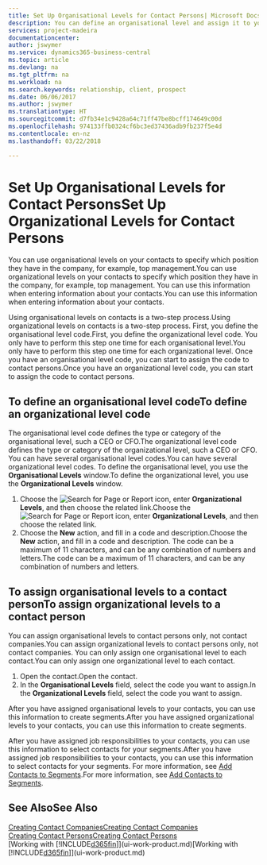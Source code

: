 ```yaml
---
title: Set Up Organisational Levels for Contact Persons| Microsoft Docs
description: You can define an organisational level and assign it to your contact to indicate the position they have in their company, for example, top management.
services: project-madeira
documentationcenter: 
author: jswymer
ms.service: dynamics365-business-central
ms.topic: article
ms.devlang: na
ms.tgt_pltfrm: na
ms.workload: na
ms.search.keywords: relationship, client, prospect
ms.date: 06/06/2017
ms.author: jswymer
ms.translationtype: HT
ms.sourcegitcommit: d7fb34e1c9428a64c71ff47be8bcff174649c00d
ms.openlocfilehash: 974133ffb0324cf6bc3ed37436adb9fb237f5e4d
ms.contentlocale: en-nz
ms.lasthandoff: 03/22/2018

---
```

# <a name="set-up-organizational-levels-for-contact-persons"></a><span data-ttu-id="e0e34-103">Set Up Organisational Levels for Contact Persons</span><span class="sxs-lookup"><span data-stu-id="e0e34-103">Set Up Organizational Levels for Contact Persons</span></span>
<span data-ttu-id="e0e34-104">You can use organisational levels on your contacts to specify which position they have in the company, for example, top management.</span><span class="sxs-lookup"><span data-stu-id="e0e34-104">You can use organizational levels on your contacts to specify which position they have in the company, for example, top management.</span></span> <span data-ttu-id="e0e34-105">You can use this information when entering information about your contacts.</span><span class="sxs-lookup"><span data-stu-id="e0e34-105">You can use this information when entering information about your contacts.</span></span>

<span data-ttu-id="e0e34-106">Using organisational levels on contacts is a two-step process.</span><span class="sxs-lookup"><span data-stu-id="e0e34-106">Using organizational levels on contacts is a two-step process.</span></span> <span data-ttu-id="e0e34-107">First, you define the organisational level code.</span><span class="sxs-lookup"><span data-stu-id="e0e34-107">First, you define the organizational level code.</span></span> <span data-ttu-id="e0e34-108">You only have to perform this step one time for each organisational level.</span><span class="sxs-lookup"><span data-stu-id="e0e34-108">You only have to perform this step one time for each organizational level.</span></span> <span data-ttu-id="e0e34-109">Once you have an organisational level code, you can start to assign the code to contact persons.</span><span class="sxs-lookup"><span data-stu-id="e0e34-109">Once you have an organizational level code, you can start to assign the code to contact persons.</span></span>

## <a name="to-define-an-organizational-level-code"></a><span data-ttu-id="e0e34-110">To define an organisational level code</span><span class="sxs-lookup"><span data-stu-id="e0e34-110">To define an organizational level code</span></span>
<span data-ttu-id="e0e34-111">The organisational level code defines the type or category of the organisational level, such a CEO  or CFO.</span><span class="sxs-lookup"><span data-stu-id="e0e34-111">The organizational level code defines the type or category of the organizational level, such a CEO  or CFO.</span></span> <span data-ttu-id="e0e34-112">You can have several organisational level codes.</span><span class="sxs-lookup"><span data-stu-id="e0e34-112">You can have several organizational level codes.</span></span> <span data-ttu-id="e0e34-113">To define the organisational level, you use the **Organisational Levels** window.</span><span class="sxs-lookup"><span data-stu-id="e0e34-113">To define the organizational level, you use the **Organizational Levels** window.</span></span>

1. <span data-ttu-id="e0e34-114">Choose the ![Search for Page or Report](media/ui-search/search_small.png "Search for Page or Report icon") icon, enter **Organizational Levels**, and then choose the related link.</span><span class="sxs-lookup"><span data-stu-id="e0e34-114">Choose the ![Search for Page or Report](media/ui-search/search_small.png "Search for Page or Report icon") icon, enter **Organizational Levels**, and then choose the related link.</span></span>
2. <span data-ttu-id="e0e34-115">Choose the **New** action, and fill in a code and description.</span><span class="sxs-lookup"><span data-stu-id="e0e34-115">Choose the **New** action, and fill in a code and description.</span></span> <span data-ttu-id="e0e34-116">The code can be a maximum of 11 characters, and can be any combination of numbers and letters.</span><span class="sxs-lookup"><span data-stu-id="e0e34-116">The code can be a maximum of 11 characters, and can be any combination of numbers and letters.</span></span>

## <a name="to-assign-organizational-levels-to-a-contact-person"></a><span data-ttu-id="e0e34-117">To assign organisational levels to a contact person</span><span class="sxs-lookup"><span data-stu-id="e0e34-117">To assign organizational levels to a contact person</span></span>
<span data-ttu-id="e0e34-118">You can assign organisational levels to contact persons only, not contact companies.</span><span class="sxs-lookup"><span data-stu-id="e0e34-118">You can assign organizational levels to contact persons only, not contact companies.</span></span> <span data-ttu-id="e0e34-119">You can only assign one organisational level to each contact.</span><span class="sxs-lookup"><span data-stu-id="e0e34-119">You can only assign one organizational level to each contact.</span></span>

1. <span data-ttu-id="e0e34-120">Open the contact.</span><span class="sxs-lookup"><span data-stu-id="e0e34-120">Open the contact.</span></span>
2. <span data-ttu-id="e0e34-121">In the **Organisational Levels** field, select the code you want to assign.</span><span class="sxs-lookup"><span data-stu-id="e0e34-121">In the **Organizational Levels** field, select the code you want to assign.</span></span>

<span data-ttu-id="e0e34-122">After you have assigned organisational levels to your contacts, you can use this information to create segments.</span><span class="sxs-lookup"><span data-stu-id="e0e34-122">After you have assigned organizational levels to your contacts, you can use this information to create segments.</span></span>

<span data-ttu-id="e0e34-123">After you have assigned job responsibilities to your contacts, you can use this information to select contacts for your segments.</span><span class="sxs-lookup"><span data-stu-id="e0e34-123">After you have assigned job responsibilities to your contacts, you can use this information to select contacts for your segments.</span></span> <span data-ttu-id="e0e34-124">For more information, see [Add Contacts to Segments](marketing-add-contact-segment.md).</span><span class="sxs-lookup"><span data-stu-id="e0e34-124">For more information, see [Add Contacts to Segments](marketing-add-contact-segment.md).</span></span>

## <a name="see-also"></a><span data-ttu-id="e0e34-125">See Also</span><span class="sxs-lookup"><span data-stu-id="e0e34-125">See Also</span></span>
[<span data-ttu-id="e0e34-126">Creating Contact Companies</span><span class="sxs-lookup"><span data-stu-id="e0e34-126">Creating Contact Companies</span></span>](marketing-create-contact-companies.md)  
[<span data-ttu-id="e0e34-127">Creating Contact Persons</span><span class="sxs-lookup"><span data-stu-id="e0e34-127">Creating Contact Persons</span></span>](marketing-create-contact-persons.md)  
<span data-ttu-id="e0e34-128">[Working with [!INCLUDE[d365fin](includes/d365fin_md.md)]](ui-work-product.md)</span><span class="sxs-lookup"><span data-stu-id="e0e34-128">[Working with [!INCLUDE[d365fin](includes/d365fin_md.md)]](ui-work-product.md)</span></span>  

